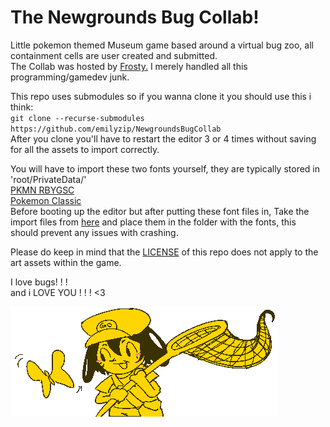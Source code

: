 # The Newgrounds Bug Collab!
 Little pokemon themed Museum game based around a virtual bug zoo, all containment cells are user created and submitted.  
 The Collab was hosted by [Frosty.](https://frosty.newgrounds.com/) I merely handled all this programming/gamedev junk.  

 This repo uses submodules so if you wanna clone it you should use this i think:  
 `git clone --recurse-submodules https://github.com/emilyzip/NewgroundsBugCollab`   
 After you clone you'll have to restart the editor 3 or 4 times without saving for all the assets to import correctly.  
 
 You will have to import these two fonts yourself, they are typically stored in 'root/PrivateData/'   
 [PKMN RBYGSC](https://www.dafont.com/pkmn-rbygsc.font)    
 [Pokemon Classic](https://www.dafont.com/pokemon-classic.font)    
 Before booting up the editor but after putting these font files in, Take the import files from [here](https://github.com/emilyzip/NewgroundsBugCollab/tree/main/FontImports) and place them in the folder with the fonts, this should prevent any issues with crashing.
  
 Please do keep in mind that the [LICENSE](LICENSE) of this repo does not apply to the art assets within the game. 
  
 I love bugs! ! !  
 and i LOVE YOU ! ! ! <3  
  
 ![banner](https://github.com/emilyzip/BugAssets/blob/75c8a97a465449b7fb626f34768fcdad06e2aeed/bugbanner.png)
